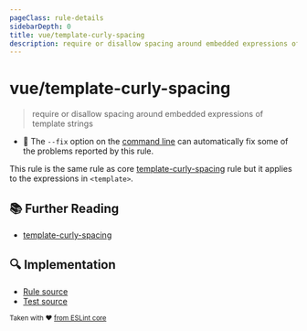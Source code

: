 ```yaml
---
pageClass: rule-details
sidebarDepth: 0
title: vue/template-curly-spacing
description: require or disallow spacing around embedded expressions of template strings
---
```

# vue/template-curly-spacing
> require or disallow spacing around embedded expressions of template strings

- :wrench: The `--fix` option on the [command line](https://eslint.org/docs/user-guide/command-line-interface#fixing-problems) can automatically fix some of the problems reported by this rule.

This rule is the same rule as core [template-curly-spacing] rule but it applies to the expressions in `<template>`.

## :books: Further Reading

- [template-curly-spacing]

[template-curly-spacing]: https://eslint.org/docs/rules/template-curly-spacing

## :mag: Implementation

- [Rule source](https://github.com/vuejs/eslint-plugin-vue/blob/master/lib/rules/template-curly-spacing.js)
- [Test source](https://github.com/vuejs/eslint-plugin-vue/blob/master/tests/lib/rules/template-curly-spacing.js)

<sup>Taken with ❤️ [from ESLint core](https://eslint.org/docs/rules/template-curly-spacing)</sup>
